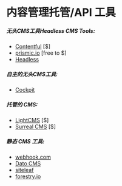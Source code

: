 # 内容管理托管/API 工具

##### 无头CMS工具Headless CMS Tools:

* [Contentful](https://www.contentful.com/) [$]
* [prismic.io](https://prismic.io/) [free to $]
* [Headless](https://www.headless.rest/)

##### 自主的无头CMS工具:

* [Cockpit](https://getcockpit.com/)

##### 托管的 CMS:

* [LightCMS](https://www.lightcms.com) [$]
* [Surreal CMS](http://www.surrealcms.com/) [$]

##### 静态 CMS 工具:

* [webhook.com](http://www.webhook.com/)
* [Dato CMS](https://www.datocms.com/)
* [siteleaf](https://www.siteleaf.com/)
* [forestry.io](https://forestry.io/)








































 






